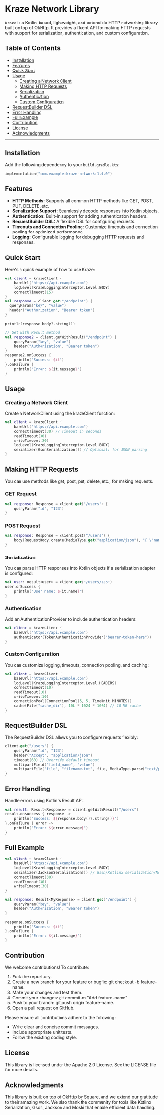 # Kraze Network Library

`Kraze` is a Kotlin-based, lightweight, and extensible HTTP networking library built on top of OkHttp. It provides a fluent API for making HTTP requests with support for serialization, authentication, and custom configuration.

## Table of Contents

- [Installation](#installation)
- [Features](#features)
- [Quick Start](#quick-start)
- [Usage](#usage)
    - [Creating a Network Client](#creating-a-network-client)
    - [Making HTTP Requests](#making-http-requests)
    - [Serialization](#serialization)
    - [Authentication](#authentication)
    - [Custom Configuration](#custom-configuration)
- [RequestBuilder DSL](#requestbuilder-dsl)
- [Error Handling](#error-handling)
- [Full Example](#full-example)
- [Contribution](#contribution)
- [License](#license)
- [Acknowledgments](#acknowledgments)

---

## Installation

Add the following dependency to your `build.gradle.kts`:

```kotlin
implementation("com.example:kraze-network:1.0.0")
```

## Features
- **HTTP Methods:** Supports all common HTTP methods like GET, POST, PUT, DELETE, etc.
- **Serialization Support:** Seamlessly decode responses into Kotlin objects.
- **Authentication:** Built-in support for adding authentication headers.
- **RequestBuilder DSL:** A flexible DSL for configuring requests.
- **Timeouts and Connection Pooling:** Customize timeouts and connection pooling for optimized performance.
- **Logging:** Configurable logging for debugging HTTP requests and responses.

## Quick Start
Here's a quick example of how to use Kraze:
```kotlin
val client = krazeClient {
    baseUrl("https://api.example.com")
    logLevel(KrazeLoggingInterceptor.Level.BODY)
    connectTimeout(15)
}
val response = client.get("/endpoint") {
  queryParam("key", "value")
  header("Authorization", "Bearer token")
}

println(response.body?.string())

// Get with Result method
val response2 = client.getWithResult("/endpoint") {
    queryParam("key", "value")
    header("Authorization", "Bearer token")
}
response2.onSuccess {
    println("Success: $it")
}.onFailure {
    println("Error: ${it.message}")
}
```

## Usage
### Creating a Network Client
Create a NetworkClient using the krazeClient function:
```kotlin
val client = krazeClient {
    baseUrl("https://api.example.com")
    connectTimeout(30) // Timeout in seconds
    readTimeout(30)
    writeTimeout(30)
    logLevel(KrazeLoggingInterceptor.Level.BODY)
    serializer(GsonSerialization()) // Optional: for JSON parsing
}
```
## Making HTTP Requests
You can use methods like get, post, put, delete, etc., for making requests.
### GET Request
```kotlin
val response: Response = client.get("/users") {
    queryParam("id", "123")
}
```
### POST Request
```kotlin
val response: Response = client.post("/users") {
    body(RequestBody.create(MediaType.get("application/json"), "{ \"name\": \"John\" }"))
}
```
### Serialization
You can parse HTTP responses into Kotlin objects if a serialization adapter is configured:
```kotlin
val user: Result<User> = client.get("/users/123")
user.onSuccess {
    println("User name: ${it.name}")
}
```
### Authentication
Add an AuthenticationProvider to include authentication headers:
```kotlin
val client = krazeClient {
    baseUrl("https://api.example.com")
    authenticator(TokenAuthenticationProvider("bearer-token-here"))
}
```
### Custom Configuration
You can customize logging, timeouts, connection pooling, and caching:
```kotlin
val client = krazeClient {
    baseUrl("https://api.example.com")
    logLevel(KrazeLoggingInterceptor.Level.HEADERS)
    connectTimeout(10)
    readTimeout(10)
    writeTimeout(10)
    connectionPool(ConnectionPool(5, 5, TimeUnit.MINUTES))
    cache(File("cache_dir"), 10L * 1024 * 1024) // 10 MB cache
}
```

## RequestBuilder DSL
The RequestBuilder DSL allows you to configure requests flexibly:
```kotlin
client.get("/users") {
    queryParam("id", "123")
    header("Accept", "application/json")
    timeout(60) // Override default timeout
    multipartField("field_name", "value")
    multipartFile("file", "filename.txt", file, MediaType.parse("text/plain")!!)
}
```

## Error Handling
Handle errors using Kotlin's Result API:
```kotlin
val result: Result<Response> = client.getWithResult("/users")
result.onSuccess { response ->
    println("Success: ${response.body()?.string()}")
}.onFailure { error ->
    println("Error: ${error.message}")
}
```

## Full Example
```kotlin
val client = krazeClient {
    baseUrl("https://api.example.com")
    logLevel(KrazeLoggingInterceptor.Level.BODY)
    serializer(JacksonSerialization()) // Gson/Kotlinx serialization/Moshi/Jackson
    connectTimeout(30)
    readTimeout(30)
    writeTimeout(30)
}

val response: Result<MyResponse> = client.get("/endpoint") {
    queryParam("key", "value")
    header("Authorization", "Bearer token")
}

response.onSuccess {
    println("Success: $it")
}.onFailure {
    println("Error: ${it.message}")
}
```
## Contribution
We welcome contributions! To contribute:

1. Fork the repository.
2. Create a new branch for your feature or bugfix: git checkout -b feature-name.
3. Make your changes and test them.
4. Commit your changes: git commit-m "Add feature-name".
5. Push to your branch: git push origin feature-name.
6. Open a pull request on GitHub.

Please ensure all contributions adhere to the following:
- Write clear and concise commit messages.
- Include appropriate unit tests.
- Follow the existing coding style.

## License
This library is licensed under the Apache 2.0 License. See the LICENSE file for more details.

## Acknowledgments
This library is built on top of OkHttp by Square, and we extend our gratitude to their amazing work. We also thank the community for tools like Kotlinx Serialization, Gson, Jackson and Moshi that enable efficient data handling.